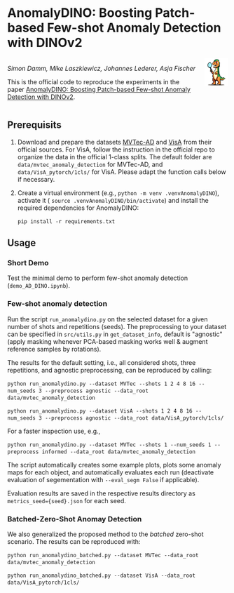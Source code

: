 # AnomalyDINO: Boosting Patch-based Few-shot Anomaly Detection with DINOv2

<!-- 
This is the official code to reproduce the experiments in the paper [AnomalyDINO: Boosting Patch-based Few-shot Anomaly Detection with DINOv2](https://arxiv.org/abs/2405.14529). -->

<div style="display: flex;">
  <div style="flex: 8; padding-right: 20px;">

*Simon Damm, Mike Laszkiewicz, Johannes Lederer, Asja Fischer*

This is the official code to reproduce the experiments in the paper [AnomalyDINO: Boosting Patch-based Few-shot Anomaly Detection with DINOv2](https://arxiv.org/abs/2405.14529).

</div>
<div style="flex: 1;">
<img src="media/AnomalyDINO_transparent.png" alt="AnomalyDINO" style="height: 64px; max-width: 100%;">
</div>
</div>

## Prerequisits

1. Download and prepare the datasets [MVTec-AD](https://www.mvtec.com/company/research/datasets/mvtec-ad) and [VisA](https://github.com/amazon-science/spot-diff) from their official sources. 
For VisA, follow the instruction in the official repo to organize the data in the official 1-class splits. 
The default folder are `data/mvtec_anomaly_detection` for MVTec-AD, and `data/VisA_pytorch/1cls/` for VisA. 
Please adapt the function calls below if necessary. 

2. Create a virtual environment (e.g., `python -m venv .venvAnomalyDINO`), activate it ( `source .venvAnomalyDINO/bin/activate`) and install the required dependencies for AnomalyDINO:
    ```shell
    pip install -r requirements.txt
    ```

## Usage

### Short Demo
Test the minimal demo to perform few-shot anomaly detection (`demo_AD_DINO.ipynb`).

### Few-shot anomaly detection

Run the script `run_anomalydino.py` on the selected dataset for a given number of shots and repetitions (seeds).
The preprocessing to your dataset can be specified in `src/utils.py` in `get_dataset_info`, default is "agnostic" (apply masking whenever PCA-based masking works well & augment reference samples by rotations).

The results for the default setting, i.e., all considered shots, three repetitions, and agnostic preprocessing, can be reproduced by calling:
```shell
python run_anomalydino.py --dataset MVTec --shots 1 2 4 8 16 --num_seeds 3 --preprocess agnostic --data_root data/mvtec_anomaly_detection
```

```shell
python run_anomalydino.py --dataset VisA --shots 1 2 4 8 16 --num_seeds 3 --preprocess agnostic --data_root data/VisA_pytorch/1cls/
```

For a faster inspection use, e.g.,
```shell
python run_anomalydino.py --dataset MVTec --shots 1 --num_seeds 1 --preprocess informed --data_root data/mvtec_anomaly_detection
```

The script automatically creates some example plots, plots some anomaly maps for each object, and automatically evaluates each run (deactivate evaluation of segementation with `--eval_segm False` if applicable). 
<!-- The evaluation script is partly based on the official MVTec evaluation (also available [here](https://www.mvtec.com/company/research/datasets/mvtec-ad)).  -->

Evaluation results are saved in the respective results directory as `metrics_seed={seed}.json` for each seed.


### Batched-Zero-Shot Anomay Detection
We also generalized the proposed method to the *batched* zero-shot scenario.
The results can be reproduced with: 

```shell
python run_anomalydino_batched.py --dataset MVTec --data_root data/mvtec_anomaly_detection
```
```shell
python run_anomalydino_batched.py --dataset VisA --data_root data/VisA_pytorch/1cls/
```